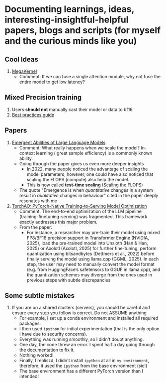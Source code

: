 # Documenting learnings, ideas, interesting-insightful-helpful papers, blogs and scripts (for myself and the curious minds like you)

## Cool Ideas
1. [MegaKernel](https://hazyresearch.stanford.edu/blog/2025-05-27-no-bubbles)
    - Comment: If we can fuse a single attention module, why not fuse the entire model to get low latency?
## Mixed Precision training
1. Users **should not** manually cast their model or data to bf16
2. [Best practices guide](https://github.com/NVIDIA/apex/tree/master/examples/imagenet)

## Papers
1. [Emergent Abilities of Large Language Models](https://arxiv.org/pdf/2206.07682)
    - Comment: What really happens when we scale the model? In-context learning ( great sample efficiency) is a commonly known ability.
    - Going through the paper gives us even more deeper insights
       - In 2022, many people noticed the advantage of scaling the model parameters, however, one could have also noticed that scaling the FLOPS (compute) also help the model. 
       - This is now called **test-time scaling** (Scaling the FLOPS)
    - The quote "Emergence is when _quantitative_ changes in a system result in _qualitative_ changes in behaviour" cited in the paper deeply resonates with me
2. [TorchAO: PyTorch-Native Training-to-Serving Model Optimization](https://openreview.net/attachment?id=HpqH0JakHf&name=pdf)
    - Comment: The end-to-end optimization of the LLM pipeline (training-finetuning-serving) was fragmented. This framework exactly addresses this major problem.
    - From the paper:
       - For instance, a researcher may pre-train their model using mixed FP8/BF16 precision support in Transformer Engine (NVIDIA, 2025), load the pre-trained model
into Unsloth (Han & Han, 2025) or Axolotl (Axolotl, 2025) for further fine-tuning, perform quantization using bitsandbytes (Dettmers et al., 2022) before finally serving the model
using llama.cpp (GGML, 2025). In each step, the user may need to manually convert the model format (e.g. from HuggingFace’s safetensors to GGUF in llama.cpp), and the
quantization schemes may diverge from the ones used in previous steps with subtle discrepancies

## Some subtle mistakes
1. If you are on a shared clusters (servers), you should be careful and ensure every step you follow is correct. Do not ASSUME anything
    - For example, I set up a conda environment and installed all required packages.
    - I then used `ipython` for initial experimentation (that is the only option I have due to security concerns).
    - Everything was running smoothly, so I didn't doubt anything.
    - One day, the code threw an error. I spent half a day going through the documentation to fix it.
    - Nothing worked!
    - Finally, I realiszd, I didn't install `ipython` at all in `my environment`, therefore, it used the `ipython` from the base environment (sic!)
    - The base environment has a different PyTorch version than I intended!
